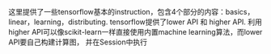 这里提供了一些tensorflow基本的instruction，包含4个部分的内容：basics，linear，learning，distributing.
tensorflow提供了lower API 和 higher API. 利用higher API可以像scikit-learn一样直接使用内置machine learning算法，而lower API要自己构建计算图，
并在Session中执行
